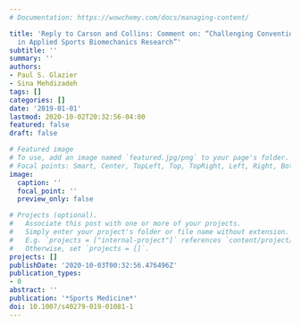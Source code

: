 ```yaml
---
# Documentation: https://wowchemy.com/docs/managing-content/

title: 'Reply to Carson and Collins: Comment on: “Challenging Conventional Paradigms
  in Applied Sports Biomechanics Research”'
subtitle: ''
summary: ''
authors:
- Paul S. Glazier
- Sina Mehdizadeh
tags: []
categories: []
date: '2019-01-01'
lastmod: 2020-10-02T20:32:56-04:00
featured: false
draft: false

# Featured image
# To use, add an image named `featured.jpg/png` to your page's folder.
# Focal points: Smart, Center, TopLeft, Top, TopRight, Left, Right, BottomLeft, Bottom, BottomRight.
image:
  caption: ''
  focal_point: ''
  preview_only: false

# Projects (optional).
#   Associate this post with one or more of your projects.
#   Simply enter your project's folder or file name without extension.
#   E.g. `projects = ["internal-project"]` references `content/project/deep-learning/index.md`.
#   Otherwise, set `projects = []`.
projects: []
publishDate: '2020-10-03T00:32:56.476496Z'
publication_types:
- 0
abstract: ''
publication: '*Sports Medicine*'
doi: 10.1007/s40279-019-01081-1
---
```

